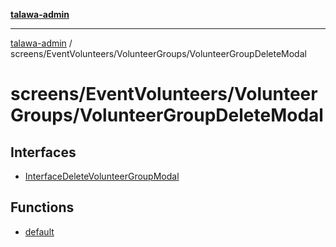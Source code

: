 [**talawa-admin**](../../../../README.md)

***

[talawa-admin](../../../../README.md) / screens/EventVolunteers/VolunteerGroups/VolunteerGroupDeleteModal

# screens/EventVolunteers/VolunteerGroups/VolunteerGroupDeleteModal

## Interfaces

- [InterfaceDeleteVolunteerGroupModal](interfaces/InterfaceDeleteVolunteerGroupModal.md)

## Functions

- [default](functions/default.md)
